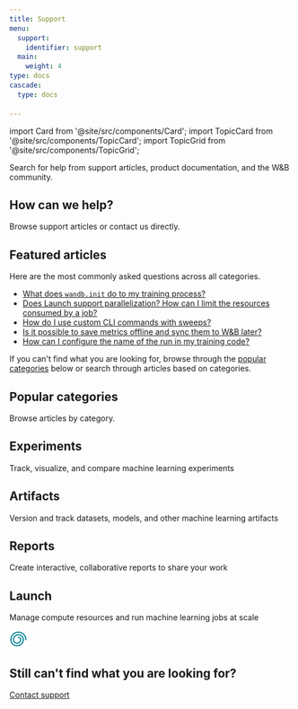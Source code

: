 ```yaml
---
title: Support
menu:
  support:
    identifier: support
  main:
    weight: 4
type: docs
cascade:
  type: docs

---
```

import Card from '@site/src/components/Card';
import TopicCard from '@site/src/components/TopicCard';
import TopicGrid from '@site/src/components/TopicGrid';


Search for help from support articles, product documentation, and the W&B community. 

<Card className="help-banner">
  <h2>How can we help?</h2>
  <p>Browse support articles or contact us directly.</p>
</Card>

## Featured articles

Here are the most commonly asked questions across all categories.

* [What does `wandb.init` do to my training process?](./wandbinit_training_process.md)
* [Does Launch support parallelization? How can I limit the resources consumed by a job?](./launch_support_parallelization_limit_resources_consumed_job.md)
* [How do I use custom CLI commands with sweeps?](./custom_cli_commands_sweeps.md)
* [Is it possible to save metrics offline and sync them to W&B later?](./same_metric_appearing_more.md)
* [How can I configure the name of the run in my training code?](./configure_name_run_training_code.md)


If you can't find what you are looking for, browse through the [popular categories](#popular-categories) below or search through articles based on categories.


## Popular categories

Browse articles by category.

<div className="card-container">
  <Card href="index_experiments" className="card card-yellow">
    <div className="card-icon-left" style={{backgroundImage: "url('/images/support/icon-running-repeat.svg')"}} />
    <div className="card-icon-right" style={{backgroundImage: "url('/images/support/icon-forward-next.svg')"}} />
    <h2 className="card-title">Experiments</h2>
    <p className="card-content">Track, visualize, and compare machine learning experiments</p>
  </Card>

  <Card href="index_artifacts" className="card card-pink">
    <div className="card-icon-left" style={{backgroundImage: "url('/images/support/icon-versions-layers.svg')"}} />
    <div className="card-icon-right" style={{backgroundImage: "url('/images/support/icon-forward-next.svg')"}} />
    <h2 className="card-title">Artifacts</h2>
    <p className="card-content">Version and track datasets, models, and other machine learning artifacts</p>
  </Card>
</div>

<div className="card-container">

  <Card href="index_reports" className="card card-gray">
    <div className="card-icon-left" style={{backgroundImage: "url('/images/support/icon-category-multimodal.svg')"}} />
    <div className="card-icon-right" style={{backgroundImage: "url('/images/support/icon-forward-next.svg')"}} />
    <h2 className="card-title">Reports</h2>
    <p className="card-content">Create interactive, collaborative reports to share your work</p>
  </Card>
  <Card href="index_launch" className="card card-blue">
    <div className="card-icon-left" style={{backgroundImage: "url('/images/support/white-icon-category-multimodal.svg')"}} />
    <div className="card-icon-right" style={{backgroundImage: "url('/images/support/white-icon-forward-next.svg')"}} />
    <h2 className="card-title">Launch</h2>
    <p className="card-content">Manage compute resources and run machine learning jobs at scale</p>
  </Card>  
</div>

<Card className="card-banner card-banner-gray">
  <div className="card-banner-icon">
    <img src="/images/support/callout-icon.svg" alt="Callout Icon" width="32" height="32" />
  </div>
  <h2>Still can't find what you are looking for?</h2>
  <a href="mailto:support@wandb.com" className="contact-us-button">
    Contact support
  </a>
</Card>
